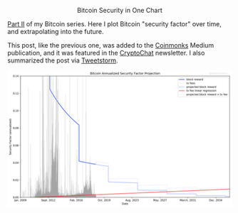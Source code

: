 <center> <p id="title">Bitcoin Security in One Chart</p> </center>

[Part II](https://medium.com/coinmonks/bitcoin-security-in-one-chart-694ee3ed8c2d) of my Bitcoin series. 
Here I plot Bitcoin "security factor" over time, and extrapolating into the future.

This post, like the previous one, was added to the [Coinmonks](https://medium.com/coinmonks) Medium publication, and it was featured in the [CryptoChat](https://us16.campaign-archive.com/?u=1f5a2ff3f60a10d68aea34a25&id=2344913960) newsletter. 
I also summarized the post via [Tweetstorm](https://twitter.com/jordanmmck/status/1042074859977592833).

<img src="/public/images/security_factor.png" alt="security factor chart"/>
